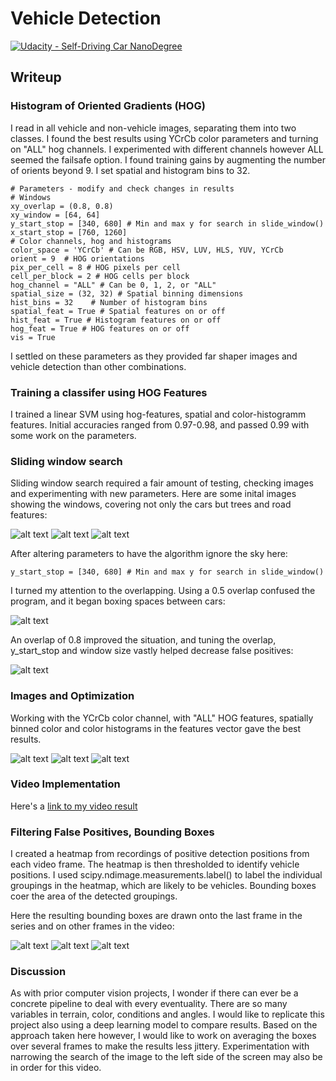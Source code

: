 # Vehicle Detection
[![Udacity - Self-Driving Car NanoDegree](https://s3.amazonaws.com/udacity-sdc/github/shield-carnd.svg)](http://www.udacity.com/drive)


## Writeup 
[//]: # (Image References)
[image3]: ./output_images/initial_window_image0.jpg "Initial Windows"
[image4]: ./output_images/initial_window_image1.jpg "Initial Windows"
[image5]: ./output_images/initial_window_image2.jpg "Initial Windows"
[image6]: ./output_images/processed_image_2ver4.jpg "Overlap"
[image7]: ./output_images/processed_image_4ver4.jpg "Overlap"
[image8]: ./output_images/processed_image_4ver0.jpg "Pipeline"
[image9]: ./output_images/processed_image_4ver1.jpg "Pipeline"
[image10]: ./output_images/processed_image_4ver2.jpg "Pipeline"
[image11]: ./output_images/video1.PNG "Video Frame"
[image12]: ./output_images/video2.PNG "Video Frame"
[image13]: ./output_images/video3.PNG "Video Frame"

<!-- 
window_img function results

[image1]: ./output_images/initial_window_image0.jpg "Initial Window Applied"
[image1]: ./output_images/initial_window_image0.jpg "Initial Window Applied"
[image1]: ./output_images/initial_window_image0.jgp "Initial Window Applied"
 -->
### Histogram of Oriented Gradients (HOG)

I read in all vehicle and non-vehicle images, separating them into two classes. I found the best results using YCrCb color parameters and turning on "ALL" hog channels. I experimented with different channels however ALL seemed the failsafe option. I found training gains by augmenting the number of orients beyond 9. I set spatial and histogram bins to 32.

```
# Parameters - modify and check changes in results
# Windows
xy_overlap = (0.8, 0.8)
xy_window = [64, 64]
y_start_stop = [340, 680] # Min and max y for search in slide_window()
x_start_stop = [760, 1260]
# Color channels, hog and histograms
color_space = 'YCrCb' # Can be RGB, HSV, LUV, HLS, YUV, YCrCb
orient = 9  # HOG orientations
pix_per_cell = 8 # HOG pixels per cell
cell_per_block = 2 # HOG cells per block
hog_channel = "ALL" # Can be 0, 1, 2, or "ALL"
spatial_size = (32, 32) # Spatial binning dimensions
hist_bins = 32    # Number of histogram bins
spatial_feat = True # Spatial features on or off
hist_feat = True # Histogram features on or off
hog_feat = True # HOG features on or off
vis = True
```

I settled on these parameters as they provided far shaper images and vehicle detection than other combinations.

### Training a classifer using HOG Features

I trained a linear SVM using hog-features, spatial and color-histogramm features. Initial accuracies ranged from 0.97-0.98, and passed 0.99 with some work on the parameters.


### Sliding window search 

Sliding window search required a fair amount of testing, checking images and experimenting with new parameters. 
Here are some inital images showing the windows, covering not only the cars but trees and road features:

![alt text][image3]
![alt text][image4]
![alt text][image5]

After altering parameters to have the algorithm ignore the sky here:

```
y_start_stop = [340, 680] # Min and max y for search in slide_window()
```

I turned my attention to the overlapping. Using a 0.5 overlap confused the program, and it began boxing spaces between cars:

![alt text][image6]

An overlap of 0.8 improved the situation, and tuning the overlap, y_start_stop and window size vastly helped decrease false positives:

![alt text][image7]

### Images and Optimization

Working with the YCrCb color channel, with "ALL" HOG features, spatially binned color and color histograms in the features vector gave the best results.

![alt text][image8]
![alt text][image9]
![alt text][image10]

### Video Implementation

Here's a [link to my video result](https://youtu.be/I2N8s3K1ktI)

### Filtering False Positives, Bounding Boxes

I created a heatmap from recordings of positive detection positions from each video frame. The heatmap is then thresholded to identify vehicle positions. I used scipy.ndimage.measurements.label() to label the individual groupings in the heatmap, which are likely to be vehicles. Bounding boxes coer the area of the detected groupings.
<!-- 
Here is the output of `scipy.ndimage.measurements.label()` on the integrated heatmap from all six frames:
![alt text][image6]
 -->
Here the resulting bounding boxes are drawn onto the last frame in the series and on other frames in the video:

![alt text][image11]
![alt text][image12]
![alt text][image13]

### Discussion

As with prior computer vision projects, I wonder if there can ever be a concrete pipeline to deal with every eventuality. There are so many variables in terrain, color, conditions and angles. I would like to replicate this project also using a deep learning model to compare results. 
Based on the approach taken here however, I would like to work on  averaging the boxes over several frames to make the results less jittery. Experimentation with narrowing the search of the image to the left side of the screen may also be in order for this video.  
